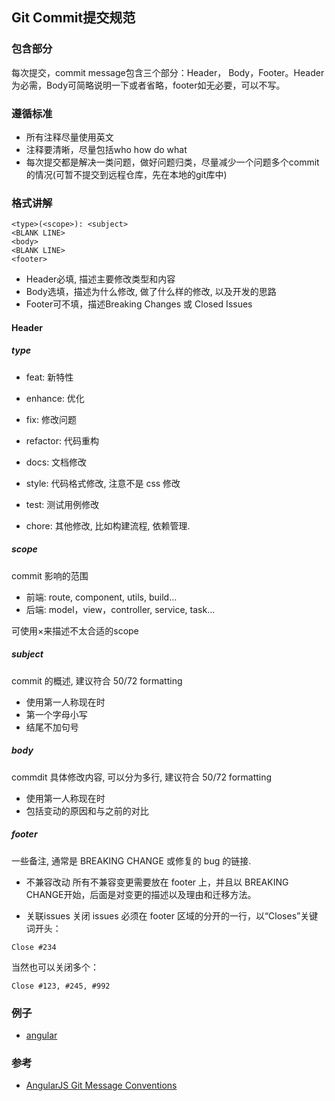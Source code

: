 ## Git Commit提交规范

### 包含部分
每次提交，commit message包含三个部分：Header， Body，Footer。Header为必需，Body可简略说明一下或者省略，footer如无必要，可以不写。

### 遵循标准
- 所有注释尽量使用英文
- 注释要清晰，尽量包括who how do what
- 每次提交都是解决一类问题，做好问题归类，尽量减少一个问题多个commit的情况(可暂不提交到远程仓库，先在本地的git库中)

### 格式讲解

```
<type>(<scope>): <subject>
<BLANK LINE>
<body>
<BLANK LINE>
<footer>
```
- Header必填, 描述主要修改类型和内容
- Body选填，描述为什么修改, 做了什么样的修改, 以及开发的思路
- Footer可不填，描述Breaking Changes 或 Closed Issues
#### Header

##### type

- feat: 新特性

- enhance: 优化

- fix: 修改问题

- refactor: 代码重构

- docs: 文档修改

- style: 代码格式修改, 注意不是 css 修改

- test: 测试用例修改

- chore: 其他修改, 比如构建流程, 依赖管理.

##### scope

commit 影响的范围 

- 前端: route, component, utils, build…
- 后端: model，view，controller, service, task...

可使用×来描述不太合适的scope
##### subject

commit 的概述, 建议符合 50/72 formatting

- 使用第一人称现在时
- 第一个字母小写
- 结尾不加句号

##### body

commdit 具体修改内容, 可以分为多行, 建议符合 50/72 formatting
- 使用第一人称现在时
- 包括变动的原因和与之前的对比

##### footer

一些备注, 通常是 BREAKING CHANGE 或修复的 bug 的链接.

- 不兼容改动
所有不兼容变更需要放在 footer 上，并且以 BREAKING CHANGE开始，后面是对变更的描述以及理由和迁移方法。

- 关联issues
关闭 issues 必须在 footer 区域的分开的一行，以“Closes”关键词开头：
```
Close #234
```

当然也可以关闭多个：
```
Close #123, #245, #992
```

### 例子
- [angular](https://github.com/angular/angular)

### 参考
- [AngularJS Git Message Conventions](https://docs.google.com/document/d/1QrDFcIiPjSLDn3EL15IJygNPiHORgU1_OOAqWjiDU5Y/edit#heading=h.uyo6cb12dt6w)
